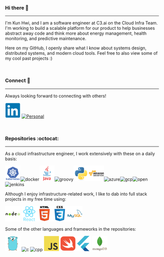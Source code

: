 ### Hi there 👋
-----

I'm Kun Hwi, and I am a software engineer at C3.ai on the Cloud Infra Team. I'm working to build a scalable platform for our product to help businesses abstract away code and think more about energy management, health monitoring, and predictive maintenance. 

Here on my GitHub, I openly share what I know about systems design, distributed systems, and modern cloud tools. Feel free to also view some of my cool past projects :)   


<br />

### Connect 🔌
-----

Always looking forward to connecting with others! 

<p align="left">
<a href="https://www.linkedin.com/in/kunhwiko">
<img src="https://raw.githubusercontent.com/devicons/devicon/master/icons/linkedin/linkedin-original.svg" alt="LinkedIn" width="50" height="50"></a>
<a href="https://www.kunhwiko.com">
<img src="https://cdn-icons-png.flaticon.com/512/4116/4116406.png" alt="Personal" width="50" height="50">
</a></p>

<br />

### Repositories :octocat:
-----
As a cloud infrastructure engineer, I work extensively with these on a daily basis: 
<p align="left">
<img src="https://raw.githubusercontent.com/devicons/devicon/master/icons/kubernetes/kubernetes-plain-wordmark.svg" alt="kubernetes" width="50" height="50"/><img src="https://cdn.jsdelivr.net/gh/devicons/devicon/icons/docker/docker-original-wordmark.svg" alt="docker" width="50" height="50"/><img src="https://raw.githubusercontent.com/devicons/devicon/master/icons/java/java-original-wordmark.svg" alt="java" width="50" height="50"/><img src="https://cdn.jsdelivr.net/gh/devicons/devicon/icons/groovy/groovy-original.svg" alt="groovy" width="50" height="50"/><img src="https://raw.githubusercontent.com/devicons/devicon/master/icons/python/python-original.svg" alt="python" "width="50" height="50"/><img src="https://raw.githubusercontent.com/devicons/devicon/master/icons/amazonwebservices/amazonwebservices-original-wordmark.svg" alt="aws" "width="50" height="50"/><img src="https://cdn.jsdelivr.net/gh/devicons/devicon/icons/azure/azure-original-wordmark.svg" alt="azure" "width="50" height="50"/><img src="https://cdn.jsdelivr.net/gh/devicons/devicon/icons/googlecloud/googlecloud-original-wordmark.svg" alt="gcp" width="50" height="50"/><img src="https://cdn.jsdelivr.net/gh/devicons/devicon/icons/redhat/redhat-original-wordmark.svg" alt="open" width="50" height="50"/><img src="https://cdn.jsdelivr.net/gh/devicons/devicon/icons/jenkins/jenkins-original.svg" alt="jenkins" "width="50" height="50" />
</p>

Although I enjoy infrastructure-related work, I like to dab into full stack projects in my free time using: 
<p align="left">
<img src="https://raw.githubusercontent.com/devicons/devicon/master/icons/nodejs/nodejs-original-wordmark.svg" alt="node" width="50" height="50"/> <img src="https://raw.githubusercontent.com/devicons/devicon/master/icons/react/react-original-wordmark.svg" alt="react" width="50" height="50"/><img src="https://raw.githubusercontent.com/devicons/devicon/master/icons/html5/html5-original-wordmark.svg" alt="html" width="50" height="50"/><img src="https://raw.githubusercontent.com/devicons/devicon/master/icons/css3/css3-original-wordmark.svg" alt="css" width="50" height="50"/><img src="https://raw.githubusercontent.com/devicons/devicon/master/icons/mysql/mysql-original-wordmark.svg" alt="mysql" width="50" height="50"/>
</p>


Some of the other languages and frameworks in the repositories: 

<p align="left">
<img src="https://raw.githubusercontent.com/devicons/devicon/master/icons/go/go-original.svg" alt="go" width="50" height="50"/> <img src="https://github.com/abranhe/programming-languages-logos/blob/master/src/c/c_48x48.png?raw=true" alt="c" width="50" height="50"/> <img src="https://github.com/abranhe/programming-languages-logos/blob/master/src/cpp/cpp_48x48.png?raw=true" alt="cpp" width="50" height="50"/> <img src="https://raw.githubusercontent.com/devicons/devicon/master/icons/javascript/javascript-original.svg" alt="javascript" width="50" height="50"/> <img src="https://raw.githubusercontent.com/devicons/devicon/master/icons/swift/swift-original.svg" alt="swift" width="50" height="50"/><img src="https://raw.githubusercontent.com/devicons/devicon/master/icons/flutter/flutter-original.svg" alt="flutter" width="50" height="50"/> <img src="https://raw.githubusercontent.com/devicons/devicon/master/icons/mongodb/mongodb-original-wordmark.svg" alt="mongodb" width="50" height="50"/>
</p>
